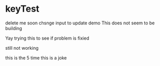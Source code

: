 # keyTest
delete me soon
chsnge input to update demo
This does not seem to be building

Yay
trying this to see if problem is fixied


still not working

this is the 5 time
this is a joke

